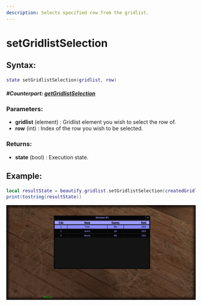 ```yaml
---
description: Selects specified row from the gridlist.
---
```


# setGridlistSelection

## **Syntax:**

```lua
state setGridlistSelection(gridlist, row)
```

#### _**\#Counterpart:**_ [_**getGridlistSelection**_](getgridlistselection.md)

### **Parameters:**

* **gridlist** \(element\) : Gridlist element you wish to select the row of.
* **row** \(int\) : Index of the row you wish to be selected.

### **Returns:**

* **state** \(bool\) : Execution state.

## **Example:**

```lua
local resultState = beautify.gridlist.setGridlistSelection(createdGridlist, 1)
print(tostring(resultState))
```

<img src="snaps/APIs/setGridlistSelection.png" alt=""/>